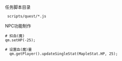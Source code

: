 任务脚本目录

 ```
  scripts/quest/*.js
```

 NPC功能制作
 
```
# 扣血(魔)
qm.setHP(-25);

# 设置血(魔)量
  qm.getPlayer().updateSingleStat(MapleStat.HP, 25);
```   